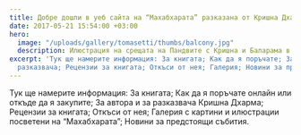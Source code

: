 ```yaml
---
title: Добре дошли в уеб сайта на “Махабхарата” разказана от Кришна Дхарма!
date: 2017-05-21 15:54:00 +03:00
hero:
  image: "/uploads/gallery/tomasetti/thumbs/balcony.jpg"
  description: Илюстрация на срещата на Пандвите с Кришна и Баларама в Дварака.
excerpt: 'Тук ще намерите информация: За книгата; Как да я поръчате; За автора и за
  разказвача; Рецензии за книгата; Откъси от нея; Галерия; Новини за предстоящи събития.'
---
```


Тук ще намерите информация: За книгата; Как да я поръчате онлайн или откъде да я закупите; За автора и за разказвача Кришна Дхарма; Рецензии за книгата; Откъси от нея; Галерия с картини и илюстрации посветени на “Махабхарата”; Новини за предстоящи събития.